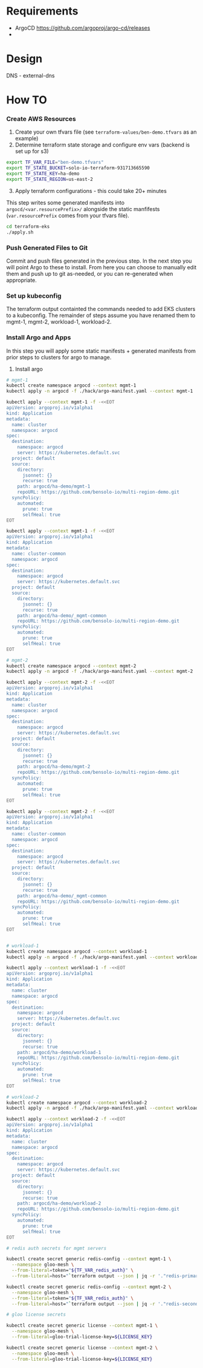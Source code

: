 # Requirements

* ArgoCD https://github.com/argoproj/argo-cd/releases
* 
  <!-- annotations:
    external-dns.alpha.kubernetes.io/hostname: nginx.example.com
     -->
    
# Design

DNS - external-dns


# How TO

### Create AWS Resources

1. Create your own tfvars file (see `terraform-values/ben-demo.tfvars` as an example)
2. Determine terraform state storage and configure env vars (backend is set up for s3)
```bash
export TF_VAR_FILE="ben-demo.tfvars"
export TF_STATE_BUCKET=solo-io-terraform-931713665590
export TF_STATE_KEY=ha-demo
export TF_STATE_REGION=us-east-2
```
3. Apply terraform configurations - this could take 20+ minutes

This step writes some generated manifests into `argocd/<var.resourcePrefix>/` alongside the static manfifests (`var.resourcePrefix` comes from your tfvars file).

```bash
cd terraform-eks
./apply.sh
```

### Push Generated Files to Git

Commit and push files generated in the previous step.  In the next step you will point Argo to these to install.  From here you can choose to manually edit them and push up to git as-needed, or you can re-generated when appropriate.

### Set up kubeconfig

The terraform output containted the commands needed to add EKS clusters to a kubeconfig.  The remainder of steps assume you have renamed them to mgmt-1, mgmt-2, workload-1, workload-2.

### Install Argo and Apps

In this step you will apply some static manifests + generated manifests from prior steps to clusters for argo to manage.

1. Install argo 
```bash
# mgmt-1
kubectl create namespace argocd --context mgmt-1
kubectl apply -n argocd -f ./hack/argo-manifest.yaml --context mgmt-1

kubectl apply --context mgmt-1 -f -<<EOT
apiVersion: argoproj.io/v1alpha1
kind: Application
metadata:
  name: cluster
  namespace: argocd
spec:
  destination:
    namespace: argocd
    server: https://kubernetes.default.svc
  project: default
  source:
    directory:
      jsonnet: {}
      recurse: true
    path: argocd/ha-demo/mgmt-1
    repoURL: https://github.com/bensolo-io/multi-region-demo.git
  syncPolicy:
    automated:
      prune: true
      selfHeal: true 
EOT

kubectl apply --context mgmt-1 -f -<<EOT
apiVersion: argoproj.io/v1alpha1
kind: Application
metadata:
  name: cluster-common
  namespace: argocd
spec:
  destination:
    namespace: argocd
    server: https://kubernetes.default.svc
  project: default
  source:
    directory:
      jsonnet: {}
      recurse: true
    path: argocd/ha-demo/_mgmt-common
    repoURL: https://github.com/bensolo-io/multi-region-demo.git
  syncPolicy:
    automated:
      prune: true
      selfHeal: true 
EOT

# mgmt-2
kubectl create namespace argocd --context mgmt-2
kubectl apply -n argocd -f ./hack/argo-manifest.yaml --context mgmt-2

kubectl apply --context mgmt-2 -f -<<EOT
apiVersion: argoproj.io/v1alpha1
kind: Application
metadata:
  name: cluster
  namespace: argocd
spec:
  destination:
    namespace: argocd
    server: https://kubernetes.default.svc
  project: default
  source:
    directory:
      jsonnet: {}
      recurse: true
    path: argocd/ha-demo/mgmt-2
    repoURL: https://github.com/bensolo-io/multi-region-demo.git
  syncPolicy:
    automated:
      prune: true
      selfHeal: true 
EOT

kubectl apply --context mgmt-2 -f -<<EOT
apiVersion: argoproj.io/v1alpha1
kind: Application
metadata:
  name: cluster-common
  namespace: argocd
spec:
  destination:
    namespace: argocd
    server: https://kubernetes.default.svc
  project: default
  source:
    directory:
      jsonnet: {}
      recurse: true
    path: argocd/ha-demo/_mgmt-common
    repoURL: https://github.com/bensolo-io/multi-region-demo.git
  syncPolicy:
    automated:
      prune: true
      selfHeal: true 
EOT


# workload-1
kubectl create namespace argocd --context workload-1
kubectl apply -n argocd -f ./hack/argo-manifest.yaml --context workload-1

kubectl apply --context workload-1 -f -<<EOT
apiVersion: argoproj.io/v1alpha1
kind: Application
metadata:
  name: cluster
  namespace: argocd
spec:
  destination:
    namespace: argocd
    server: https://kubernetes.default.svc
  project: default
  source:
    directory:
      jsonnet: {}
      recurse: true
    path: argocd/ha-demo/workload-1
    repoURL: https://github.com/bensolo-io/multi-region-demo.git
  syncPolicy:
    automated:
      prune: true
      selfHeal: true 
EOT

# workload-2
kubectl create namespace argocd --context workload-2
kubectl apply -n argocd -f ./hack/argo-manifest.yaml --context workload-2

kubectl apply --context workload-2 -f -<<EOT
apiVersion: argoproj.io/v1alpha1
kind: Application
metadata:
  name: cluster
  namespace: argocd
spec:
  destination:
    namespace: argocd
    server: https://kubernetes.default.svc
  project: default
  source:
    directory:
      jsonnet: {}
      recurse: true
    path: argocd/ha-demo/workload-2
    repoURL: https://github.com/bensolo-io/multi-region-demo.git
  syncPolicy: 
    automated:
      prune: true
      selfHeal: true 
EOT

# redis auth secrets for mgmt servers

kubectl create secret generic redis-config --context mgmt-1 \
  --namespace gloo-mesh \
  --from-literal=token="${TF_VAR_redis_auth}" \
  --from-literal=host="`terraform output --json | jq -r '."redis-primary-us-east-1".value.host'`"

kubectl create secret generic redis-config --context mgmt-2 \
  --namespace gloo-mesh \
  --from-literal=token="${TF_VAR_redis_auth}" \
  --from-literal=host="`terraform output --json | jq -r '."redis-secondary-us-east-2".value.host'`"

# gloo license secrets

kubectl create secret generic license --context mgmt-1 \
  --namespace gloo-mesh \
  --from-literal=gloo-trial-license-key=${LICENSE_KEY}

kubectl create secret generic license --context mgmt-2 \
  --namespace gloo-mesh \
  --from-literal=gloo-trial-license-key=${LICENSE_KEY}
```


